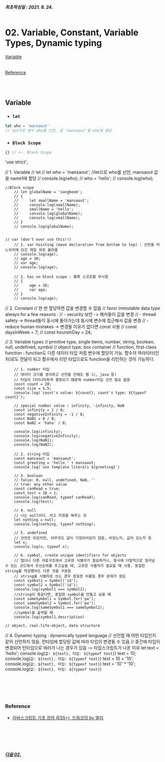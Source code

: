 ##### 최초작성일 : 2021. 8. 24.<br><br>
# 02. Variable, Constant, Variable Types, Dynamic typing
[Variable](#variable)  
[]()  
[]()  
[Reference](#reference)

<br><br>

## Variable
- ### **`let`**
```js
let who = 'mansaout'
// let으로 변수 who를 선언, 값 'mansaout'을 who에 할당
```
- ### **`Block Scope`**
```js
{} // <-- Block Scope
```



'use strict';

// 1. Variable
    // let
    // let who = 'mansaout'; //let으로 who를 선언, mansaout 값을 name1에 할당
    // console.log(who);
    // who = 'hello';
    // console.log(who);

    //Block scope
        // let globalName = 'sangbeom';
        // {
        //     let smallName = 'mansaout';
        //     console.log(smallName);
        //     smallName = 'hello';
        //     console.log(globalName);
        //     console.log(smallName);
        // }
        // console.log(globalName);


    // var (don't ever use this!!)
        // 1. var hoisting (move declaration from bottom to top) : 선언을 어느위치에 있건 제일 위로 올려줌
        // console.log(age);
        // age = 30;
        // var age;
        // console.log(age);

        // 2. has no block scope : 블록 스코프를 무시함
        // {
        //     age = 10;
        //     var age;
        // }
        // console.log(age);

// 2. Constant
        // 한 번 할당하면 값을 변경할 수 없음
        // favor immutable data type always for a few reasons :
        // - security 보안 -> 해커들이 값을 변경
        // - thread safety -> thread들이 동시에 돌아가는데 동시에 변수에 접근해서 값을 변경
        // - reduce human mistakes -> 변경될 이유가 없다면 const 사용
        // const daysInWeek = 7;
        // const hoursInDay = 24;

// 3. Variable types
    // prmitive type, single items, number, string, boolean, null, undefined, symbol
    // object type, box container
    // function, first-class function : function도 다른 데이터 타입 처럼 변수에 할당이 가능. 함수의 파라미터(인자)로도 전달이 되고 함수에서 리턴 타입으로도 function을 리턴하는 것이 가능하다.

        // 1. number 타입
        // 데이터 크기를 생각하고 선언을 안해도 됌 (c, java 등)
        // 타입이 다이나믹하게 결정되기 떄문에 number타입 선언 필요 없음
        const count = 20;
        const size = 5.5;
        console.log(`count's value: ${count}, count's type: ${typeof count}`);

        // special number value : infinity, -infinity, NaN
        const infinity = 1 / 0;
        const negativeInfinity = -1 / 0;
        const NaN1 = 0 / 0;
        const NaN2 = 'haha' / 0;

        console.log(infinity);
        console.log(negativeInfinity);
        console.log(NaN1);
        console.log(NaN2);

        // 2. string 타입
        const mansaout = 'mansaout';
        const greeting = 'hello ' + mansaout;
        console.log(`use template literals ${greeting}`)

        // 3. boolean
        // false: 0, null, undefined, NaN, ''
        // true: any other value
        const canRead = true;
        const test = 10 < 1;
        console.log(canRead, typeof canRead);
        console.log(test);

        // 4. null
        // 너는 null이다. 라고 지정을 해주는 것
        let nothing = null;
        console.log(nothing, typeof nothing);

        // 5. undefined
        // 선언은 되었지만, 아무것도 값이 지정되어있지 않음, 비었는지, 값이 있는지 등
        let x;
        console.log(x, typeof x);

        // 6. symbol, create unique identifiers for objects
        // 맵이나 다른 자료구조에서 고유한 식별자가 필요하거나, 동시에 다발적으로 일어날 수 있는 코드에서 우선순위를 주고싶을 때, 고유한 식별자가 필요할 때 사용. 동일한 string를 작성했어도 다른 것을 구분함
        // string을 식별자로 쓰는 경우 동일한 이름일 경우 문제가 생김
        const symbol1 = Symbol('id');
        const symbol2 = Symbol('id');
        console.log(symbol1 === symbol2);
        //string이 똑같다면, 동일한 symbol을 만들고 싶을 때
        const sameSymbol1 = Symbol.for('pw');
        const sameSymbol2 = Symbol.for('pw');
        console.log(sameSymbol1 === sameSymbol2);
        //symbol을 출력할 때
        console.log(symbol1.description)

    // object, real-life-object, data structure

// 4. Dynamic typing : dynamically typed language
// 선언할 때 어떤 타입인지 같이 선언하지 않음. 런타임에 할당된 값에 따라 타입이 변경될 수 있음
// 중간에 타입이 변경되어 턴타임으로 에러가 나는 경우가 있음 -> 타입스크립트가 나온 이유
let text = 'hello';
console.log(`값: ${text}, 타입: ${typeof text}`)
text = 10;
console.log(`값: ${text}, 타입: ${typeof text}`)
text = 10 + '10';
console.log(`값: ${text}, 타입: ${typeof text}`)
text = '10' * '10';
console.log(`값: ${text}, 타입: ${typeof text}`)


<br><br>
---
### **Reference**
- [자바스크립트 기초 강의 (ES5+), 드림코딩 by 엘리](https://www.youtube.com/playlist?list=PLv2d7VI9OotTVOL4QmPfvJWPJvkmv6h-2)

<br><br>
---
##### [다음 02. ]()